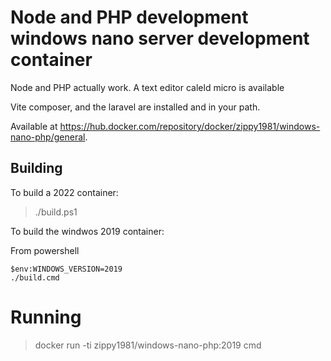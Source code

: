 # Node and PHP development windows nano server development container

Node and PHP actually work. A text editor caleld micro is available

Vite composer, and the laravel are installed and in your path.

Available at <https://hub.docker.com/repository/docker/zippy1981/windows-nano-php/general>.

## Building

To build a 2022 container:

> ./build.ps1

To build the windwos 2019 container:

From powershell

```pwsh
$env:WINDOWS_VERSION=2019
./build.cmd
```

# Running

> docker run -ti zippy1981/windows-nano-php:2019 cmd